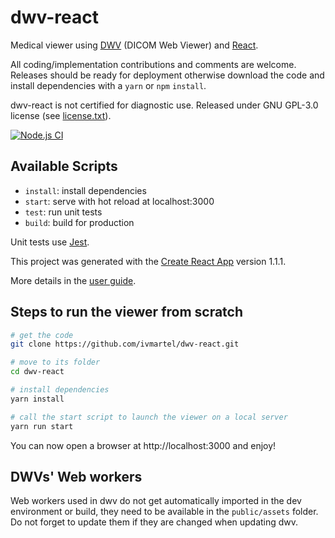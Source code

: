# dwv-react

Medical viewer using [DWV](https://github.com/ivmartel/dwv) (DICOM Web Viewer) and [React](https://reactjs.org/).

All coding/implementation contributions and comments are welcome. Releases should be ready for deployment otherwise download the code and install dependencies with a `yarn` or `npm` `install`.

dwv-react is not certified for diagnostic use. Released under GNU GPL-3.0 license (see [license.txt](license.txt)).

[![Node.js CI](https://github.com/ivmartel/dwv-react/actions/workflows/nodejs-ci.yml/badge.svg)](https://github.com/ivmartel/dwv-react/actions/workflows/nodejs-ci.yml)

## Available Scripts

 - `install`: install dependencies
 - `start`: serve with hot reload at localhost:3000
 - `test`: run unit tests
 - `build`: build for production

Unit tests use [Jest](https://facebook.github.io/jest/).

This project was generated with the [Create React App](https://github.com/facebookincubator/create-react-app) version 1.1.1.

More details in the [user guide](https://github.com/facebook/create-react-app/blob/master/packages/react-scripts/template/README.md).

## Steps to run the viewer from scratch

```sh
# get the code
git clone https://github.com/ivmartel/dwv-react.git

# move to its folder
cd dwv-react

# install dependencies
yarn install

# call the start script to launch the viewer on a local server
yarn run start
```

You can now open a browser at http://localhost:3000 and enjoy!

## DWVs' Web workers
Web workers used in dwv do not get automatically imported in the dev environment or build,
they need to be available in the `public/assets` folder. Do not forget to update them if they are
changed when updating dwv.
